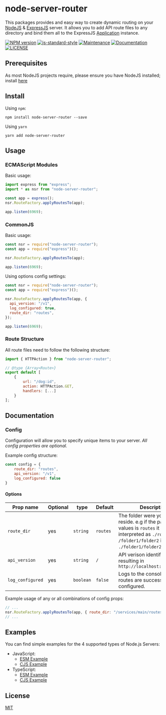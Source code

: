 # node-server-router

This packages provides and easy way to create dynamic routing on your [NodeJS](https://nodejs.org/en/) & [ExpressJS](https://expressjs.com/) server. It allows you to add API route files to any directory and bind them all to the ExpressJS [Application](https://expressjs.com/en/api.html#app) instance.

[![NPM version](https://img.shields.io/npm/v/node-server-router.svg?style=flat-square)](https://www.npmjs.com/package/node-server-router)
[![js-standard-style](https://img.shields.io/badge/code%20style-standard-brightgreen.svg?style=flat-square)](https://github.com/feross/standard)
[![Maintenance](https://img.shields.io/badge/Maintained%3F-yes-green.svg)](https://github.com/CarterCobb/node-server-router/graphs/commit-activity)
[![Documentation](https://img.shields.io/badge/documentation-yes-brightgreen.svg)](ttps://github.com/CarterCobb/node-server-router#readme)
[![LICENSE](https://img.shields.io/github/license/CarterCobb/node-server-router)](https://github.com/CarterCobb/node-server-router/blob/main/LICENSE)

## Prerequisites

As most NodeJS projects require, please ensure you have NodeJS installed; install [here](https://nodejs.org/en/download/)

## Install

Using `npm`:

```shell
npm install node-server-router --save
```

Using `yarn`

```shell
yarn add node-server-router
```

## Usage

### ECMAScript Modules

Basic usage:

```javascript
import express from "express";
import * as nsr from "node-server-router";

const app = express();
nsr.RouteFactory.applyRoutesTo(app);

app.listen(6969);
```

### CommonJS

Basic usage:

```javascript
const nsr = require("node-server-router");
const app = require("express")();

nsr.RouteFactory.applyRoutesTo(app);

app.listen(6969);
```

Using options config settings:

```javascript
const nsr = require("node-server-router");
const app = require("express")();

nsr.RouteFactory.applyRoutesTo(app, {
  api_version: "/v1",
  log_configured: true,
  route_dir: "routes",
});

app.listen(6969);
```

### Route Structure

All route files need to follow the following structure:

```javascript
import { HTTPAction } from "node-server-router";

// @type {Array<Route>}
export default [
    {
        url: "/dog:id",
        action: HTTPAction.GET,
        handlers: [...]
    }
];
```

## Documentation

### Config

Configuration will allow you to specify unique items to your server. _All config properties are optional._

Example config structure:

```javascript
const config = {
    route_dir: "routes",
    api_version: "/v1",
    log_configured: false
}
```

#### Options

| Prop name | Optional | type | Default | Description |
| --------- | -------- | ---- |------- |----------- |
| `route_dir` | yes | `string` | `routes` | The folder were your routes reside. e.g if the passed values is `routes` it will be interpreted as `./routes`; `/folder1/folder2` is `./folder1/folder2`. |
| `api_version` | yes | `string` | `/` | API verison identifier. e.g '/v1' resulting in `http://localhost:6969/v1/...` |
| `log_configured` | yes | `boolean` | `false` | Logs to the console when routes are successfully configured. |

Example usage of any or all combinations of config props:

```javascript
// ...
nsr.RouteFactory.applyRoutesTo(app, { route_dir: "/services/main/routes" });
// ...
```

## Examples

You can find simple examples for the 4 supported types of Node.js Servers:

- JavaScript:
  - [ESM Example](https://github.com/CarterCobb/node-server-router/tree/main/examples/esm/JavaScript)
  - [CJS Example](https://github.com/CarterCobb/node-server-router/tree/main/examples/cjs/JavaScript)
- TypeScript:
  - [ESM Example](https://github.com/CarterCobb/node-server-router/tree/main/examples/esm/TypeScript)
  - [CJS Example](https://github.com/CarterCobb/node-server-router/tree/main/examples/cjs/TypeScript)

## License

[MIT](https://github.com/CarterCobb/node-server-router/blob/main/LICENSE)
